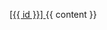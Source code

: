 <div id="ftn{{ id }}">
  <p class="MsoFootnoteText">
    <a href="#_ftnref{{ id }}" name="_ftn{{ id }}" title="">
      <span class="MsoFootnoteReference">
        <span class="AutoStyle13">
          <span class="AutoStyle14">
            [{{ id }}]
          </span>
        </span>
      </span>
    </a>
    {{ content }}
  </p>
</div>

